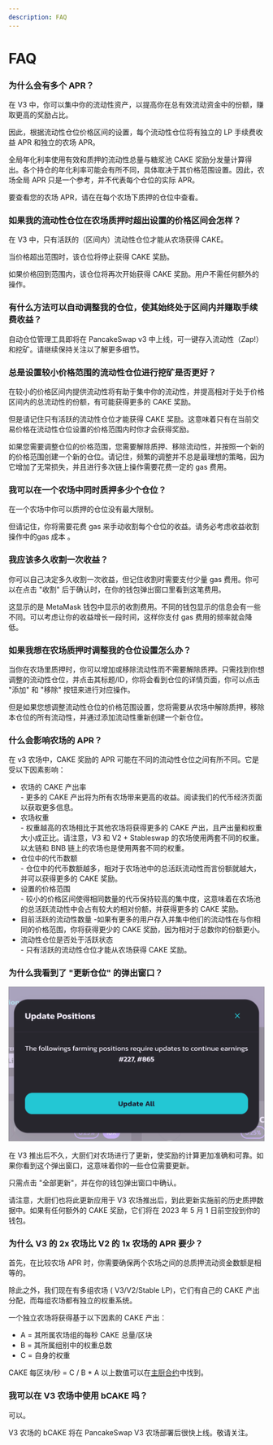 ```yaml
---
description: FAQ
---
```


# FAQ

### 为什么会有多个 APR？&#x20;

在 V3 中，你可以集中你的流动性资产，以提高你在总有效流动资金中的份额，赚取更高的奖励占比。&#x20;

因此，根据流动性仓位价格区间的设置，每个流动性仓位将有独立的 LP 手续费收益 APR 和独立的农场 APR。&#x20;

全局年化利率使用有效和质押的流动性总量与糖浆池 CAKE 奖励分发量计算得出。各个持仓的年化利率可能会有所不同，具体取决于其价格范围设置。因此，农场全局 APR 只是一个参考，并不代表每个仓位的实际 APR。&#x20;

要查看您的农场 APR，请在在每个农场下质押的仓位中查看。



### 如果我的流动性仓位在农场质押时超出设置的价格区间会怎样？&#x20;

在 V3 中，只有活跃的（区间内）流动性仓位才能从农场获得 CAKE。&#x20;

当价格超出范围时，该仓位将停止获得 CAKE 奖励。&#x20;

如果价格回到范围内，该仓位将再次开始获得 CAKE 奖励。用户不需任何额外的操作。



### 有什么方法可以自动调整我的仓位，使其始终处于区间内并赚取手续费收益？&#x20;

自动仓位管理工具即将在 PancakeSwap v3 中上线，可一键存入流动性（Zap!）和挖矿。请继续保持关注以了解更多细节。



### 总是设置较小价格范围的流动性仓位进行挖矿是否更好？&#x20;

在较小的价格区间内提供流动性将有助于集中你的流动性，并提高相对于处于价格区间内的总流动性的份额，有可能获得更多的 CAKE 奖励。&#x20;

但是请记住只有活跃的流动性仓位才能获得 CAKE 奖励。这意味着只有在当前交易价格在流动性仓位设置的价格范围内时你才会获得奖励。&#x20;

如果您需要调整仓位的价格范围，您需要解除质押、移除流动性，并按照一个新的的价格范围创建一个新的仓位。请记住，频繁的调整并不总是最理想的策略，因为它增加了无常损失，并且进行多次链上操作需要花费一定的 gas 费用。



### 我可以在一个农场中同时质押多少个仓位？&#x20;

在一个农场中你可以质押的仓位没有最大限制。&#x20;

但请记住，你将需要花费 gas 来手动收割每个仓位的收益。请务必考虑收益收割操作中的gas 成本 。



### 我应该多久收割一次收益？&#x20;

你可以自己决定多久收割一次收益，但记住收割时需要支付少量 gas 费用。你可以在点击 "收割" 后于确认时，在你的钱包弹出窗口里看到这笔费用。&#x20;

这显示的是 MetaMask 钱包中显示的收割费用。不同的钱包显示的信息会有一些不同。可以考虑让你的收益增长一段时间，这样你支付 gas 费用的频率就会降低。

### 如果我想在农场质押时调整我的仓位设置怎么办？&#x20;

当你在农场里质押时，你可以增加或移除流动性而不需要解除质押。只需找到你想调整的流动性仓位，并点击其标题/ID，你将会看到仓位的详情页面，你可以点击 "添加" 和 "移除" 按钮来进行对应操作。&#x20;

但是如果您想调整流动性仓位的价格范围设置，您将需要从农场中解除质押，移除本仓位的所有流动性，并通过添加流动性重新创建一个新仓位。

### 什么会影响农场的 APR？&#x20;

在 v3 农场中，CAKE 奖励的 APR 可能在不同的流动性仓位之间有所不同。它是受以下因素影响：&#x20;

* 农场的 CAKE 产出率\
  &#x20;\- 更多的 CAKE 产出将为所有农场带来更高的收益。阅读我们的代币经济页面以获取更多信息。&#x20;
* 农场权重\
  &#x20;\- 权重越高的农场相比于其他农场将获得更多的 CAKE 产出，且产出量和权重大小成正比。请注意，V3 和 V2 + Stableswap 的农场使用两套不同的权重。以太链和 BNB 链上的农场也是使用两套不同的权重。&#x20;
* 仓位中的代币数额\
  &#x20;\- 仓位中的代币数额越多，相对于农场池中的总活跃流动性而言份额就越大，并可以获得更多的 CAKE 奖励。&#x20;
* 设置的价格范围\
  &#x20; \- 较小的价格区间使得相同数量的代币保持较高的集中度，这意味着在农场池的总活跃流动性中会占有较大的相对份额，并获得更多的 CAKE 奖励。&#x20;
* 目前活跃的流动性数量 -如果有更多的用户存入并集中他们的流动性在与你相同的价格范围，你将获得更少的 CAKE 奖励，因为相对于总数你的份额更小。&#x20;
* 流动性仓位是否处于活跃状态\
  &#x20;\- 只有活跃的流动性仓位才能从农场获得 CAKE 奖励。



### 为什么我看到了 "更新仓位" 的弹出窗口？

![](<../../.gitbook/assets/image (10) (3).png>)

在 V3 推出后不久，大厨们对农场进行了更新，使奖励的计算更加准确和可靠。如果你看到这个弹出窗口，这意味着你的一些仓位需要更新。&#x20;

只需点击 "全部更新"，并在你的钱包弹出窗口中确认。&#x20;

请注意，大厨们也将此更新应用于 V3 农场推出后，到此更新实施前的历史质押数据中。如果有任何额外的 CAKE 奖励，它们将在 2023 年 5 月 1 日前空投到你的钱包。



### 为什么 V3 的 2x 农场比 V2 的 1x 农场的 APR 要少？&#x20;

首先，在比较农场 APR 时，你需要确保两个农场之间的总质押流动资金数额是相等的。&#x20;

&#x20;除此之外，我们现在有多组农场 ( V3/V2/Stable LP)，它们有自己的 CAKE 产出分配，而每组农场都有独立的权重系统。&#x20;

一个独立农场将获得基于以下因素的 CAKE 产出：&#x20;

* A = 其所属农场组的每秒 CAKE 总量/区块&#x20;
* B = 其所属组别中的权重总数&#x20;
* C = 自身的权重&#x20;

CAKE 每区块/秒 = C / B \* A 以上数值可以在[主厨合约](https://docs.pancakeswap.finance/code/smart-contracts/main-staking-masterchef-contract)中找到。



### 我可以在 V3 农场中使用 bCAKE 吗？&#x20;

可以。

V3 农场的 bCAKE 将在 PancakeSwap V3 农场部署后很快上线。敬请关注。
